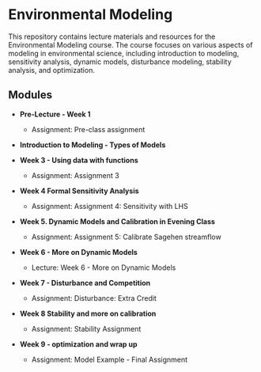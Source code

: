 # Environmental Modeling

This repository contains lecture materials and resources for the Environmental Modeling course. The course focuses on various aspects of modeling in environmental science, including introduction to modeling, sensitivity analysis, dynamic models, disturbance modeling, stability analysis, and optimization.

## Modules

- **Pre-Lecture - Week 1**
  - Assignment: Pre-class assignment

- **Introduction to Modeling - Types of Models**

- **Week 3 - Using data with functions**
  - Assignment: Assignment 3

- **Week 4 Formal Sensitivity Analysis**
  - Assignment: Assignment 4: Sensitivity with LHS

- **Week 5. Dynamic Models and Calibration in Evening Class**
  - Assignment: Assignment 5: Calibrate Sagehen streamflow

- **Week 6 - More on Dynamic Models**
  - Lecture: Week 6 - More on Dynamic Models

- **Week 7 - Disturbance and Competition**
  - Assignment: Disturbance: Extra Credit

- **Week 8 Stability and more on calibration**
  - Assignment: Stability Assignment

- **Week 9 - optimization and wrap up**
  - Assignment: Model Example - Final Assignment
